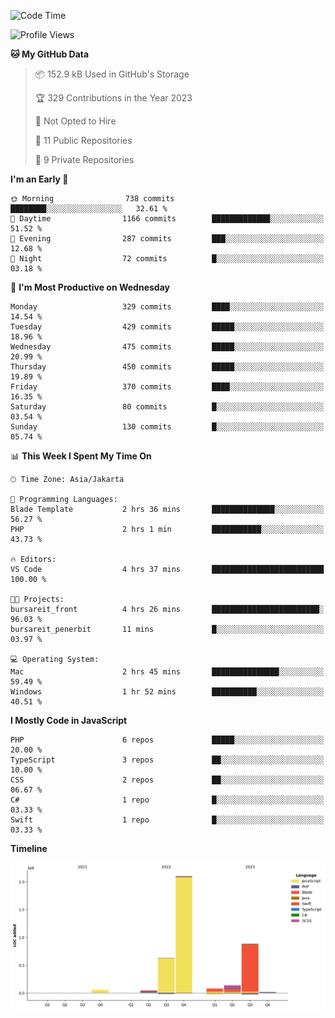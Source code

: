 <!--START_SECTION:waka-->
![Code Time](http://img.shields.io/badge/Code%20Time-216%20hrs%2054%20mins-blue)

![Profile Views](http://img.shields.io/badge/Profile%20Views-0-blue)

**🐱 My GitHub Data** 

> 📦 152.9 kB Used in GitHub's Storage 
 > 
> 🏆 329 Contributions in the Year 2023
 > 
> 🚫 Not Opted to Hire
 > 
> 📜 11 Public Repositories 
 > 
> 🔑 9 Private Repositories 
 > 
**I'm an Early 🐤** 

```text
🌞 Morning                738 commits         ████████░░░░░░░░░░░░░░░░░   32.61 % 
🌆 Daytime                1166 commits        █████████████░░░░░░░░░░░░   51.52 % 
🌃 Evening                287 commits         ███░░░░░░░░░░░░░░░░░░░░░░   12.68 % 
🌙 Night                  72 commits          █░░░░░░░░░░░░░░░░░░░░░░░░   03.18 % 
```
📅 **I'm Most Productive on Wednesday** 

```text
Monday                   329 commits         ████░░░░░░░░░░░░░░░░░░░░░   14.54 % 
Tuesday                  429 commits         █████░░░░░░░░░░░░░░░░░░░░   18.96 % 
Wednesday                475 commits         █████░░░░░░░░░░░░░░░░░░░░   20.99 % 
Thursday                 450 commits         █████░░░░░░░░░░░░░░░░░░░░   19.89 % 
Friday                   370 commits         ████░░░░░░░░░░░░░░░░░░░░░   16.35 % 
Saturday                 80 commits          █░░░░░░░░░░░░░░░░░░░░░░░░   03.54 % 
Sunday                   130 commits         █░░░░░░░░░░░░░░░░░░░░░░░░   05.74 % 
```


📊 **This Week I Spent My Time On** 

```text
🕑︎ Time Zone: Asia/Jakarta

💬 Programming Languages: 
Blade Template           2 hrs 36 mins       ██████████████░░░░░░░░░░░   56.27 % 
PHP                      2 hrs 1 min         ███████████░░░░░░░░░░░░░░   43.73 % 

🔥 Editors: 
VS Code                  4 hrs 37 mins       █████████████████████████   100.00 % 

🐱‍💻 Projects: 
bursareit_front          4 hrs 26 mins       ████████████████████████░   96.03 % 
bursareit_penerbit       11 mins             █░░░░░░░░░░░░░░░░░░░░░░░░   03.97 % 

💻 Operating System: 
Mac                      2 hrs 45 mins       ███████████████░░░░░░░░░░   59.49 % 
Windows                  1 hr 52 mins        ██████████░░░░░░░░░░░░░░░   40.51 % 
```

**I Mostly Code in JavaScript** 

```text
PHP                      6 repos             █████░░░░░░░░░░░░░░░░░░░░   20.00 % 
TypeScript               3 repos             ██░░░░░░░░░░░░░░░░░░░░░░░   10.00 % 
CSS                      2 repos             ██░░░░░░░░░░░░░░░░░░░░░░░   06.67 % 
C#                       1 repo              █░░░░░░░░░░░░░░░░░░░░░░░░   03.33 % 
Swift                    1 repo              █░░░░░░░░░░░░░░░░░░░░░░░░   03.33 % 
```



**Timeline**

![Lines of Code chart](https://raw.githubusercontent.com/brstreet2/brstreet2/main/assets/bar_graph.png)


<!--END_SECTION:waka-->

